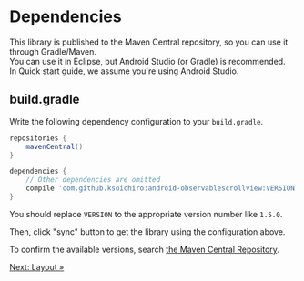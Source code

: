 # Dependencies

This library is published to the Maven Central repository, so you can use it through Gradle/Maven.  
You can use it in Eclipse, but Android Studio (or Gradle) is recommended.  
In Quick start guide, we assume you're using Android Studio.

## build.gradle

Write the following dependency configuration to your `build.gradle`.

```gradle
repositories {
    mavenCentral()
}

dependencies {
    // Other dependencies are omitted
    compile 'com.github.ksoichiro:android-observablescrollview:VERSION'
}
```

You should replace `VERSION` to the appropriate version number like `1.5.0`.

Then, click "sync" button to get the library using the configuration above.

To confirm the available versions, search [the Maven Central Repository](http://search.maven.org/#search%7Cgav%7C1%7Cg%3A%22com.github.ksoichiro%22%20AND%20a%3A%22android-observablescrollview%22).

[Next: Layout &raquo;](../../docs/quick-start/layout.md)
